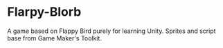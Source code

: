 # Flarpy-Blorb
A game based on Flappy Bird purely for learning Unity. Sprites and script base from Game Maker's Toolkit.

